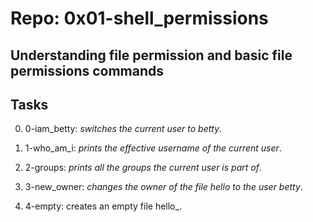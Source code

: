 # Repo: 0x01-shell_permissions

## Understanding file permission and basic file permissions commands

## Tasks

0. 0-iam_betty: _switches the current user to betty_.

1. 1-who_am_i: _prints the effective username of the current user_.

2. 2-groups: _prints all the groups the current user is part of_.

3. 3-new_owner: _changes the owner of the file hello to the user betty_.

4. 4-empty: creates an empty file hello_.
